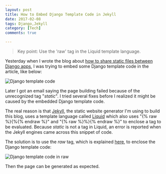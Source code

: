 ```yaml
---
layout: post
title: How to Embed Django Template Code in Jekyll
date: 2017-02-08
tags: Django,Jekyll
category: [Tech]
comments: true

---
```


> Key point: Use the 'raw' tag in the Liquid template language.

Yesterday when I wrote the blog about [how to share static files between Django apps](http://yaobinwen.github.io/archive/2017/02/07/Django-how-to-share-static-files/), I was trying to embed some Django template code in the article, like below:

![Django template code](https://raw.githubusercontent.com/yaobinwen/yaobinwen.github.io/master/images/posts/2017/02-08/Django_code.png)

Later I got an email saying the page building failed because of the unrecognized tag "_static_". I tried several fixes before I realized it might be caused by the embedded Django template code.

The real reason is that [Jekyll](https://jekyllrb.com/), the static website generator I'm using to build this blog, uses a template language called [Liquid](https://shopify.github.io/liquid/) which also uses "{% raw %}{%{% endraw %}" and "{% raw %}%}{% endraw %}" to enclose a tag to be evaluated. Because _static_ is not a tag in Liquid, an error is reported when the Jekyll engines came across this snippet of code.

The solution is to use the _raw_ tag, which is explained [here](https://github.com/Shopify/liquid/wiki/Liquid-for-Designers#raw),  to enclose the Django template code:

![Django template code in raw](https://raw.githubusercontent.com/yaobinwen/yaobinwen.github.io/master/images/posts/2017/02-08/Django_code_in_raw.png)

Then the page can be generated as expected.
